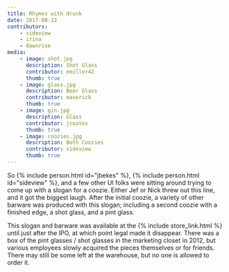 ```yaml
---
title: Rhymes with drunk
date: 2017-08-22
contributors: 
    - sideview
    - irina
    - dawnrise
media: 
    - image: shot.jpg
      description: Shot Glass
      contributor: emiller42
      thumb: true
    - image: glass.jpg
      description: Beer Glass
      contributor: maverick
      thumb: true
    - image: gin.jpg
      description: Glass
      contributor: jcoates
      thumb: true
    - image: coozies.jpg
      description: Both Coozies
      contributor: sideview
      thumb: true
---
```


So {% include person.html id="jbekes" %}, {% include person.html id="sideview" %}, and a few other UI folks were sitting around trying to come up with a slogan for a coozie. Either Jef or Nick threw out this line, and it got the biggest laugh. After the initial coozie, a variety of other barware was produced with this slogan; including a second coozie with a finished edge, a shot glass, and a pint glass.

This slogan and barware was available at the {% include store_link.html %} until just after the IPO, at which point legal made it disappear. There was a box of the pint glasses / shot glasses in the marketing closet in 2012, but various employees slowly acquired the pieces themselves or for friends. There may still be some left at the warehouse, but no one is allowed to order it.
